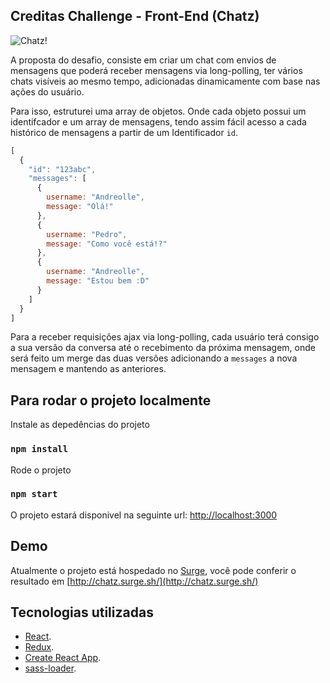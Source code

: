 ## Creditas Challenge - Front-End (Chatz)

![Chatz!](https://media.giphy.com/media/fdY8eXSKCy27fzkoQb/giphy.gif)

A proposta do desafio, consiste em criar um chat com envios de mensagens que poderá receber mensagens via long-polling,
ter vários chats visíveis ao mesmo tempo, adicionadas dinamicamente com base nas ações do usuário.

Para isso, estruturei uma array de objetos. Onde cada objeto possui um identifcador e um array de mensagens,
tendo assim fácil acesso a cada histórico de mensagens a partir de um Identificador `id`.

```js
[
  {
    "id": "123abc",
    "messages": [
      {
        username: "Andreolle",
        message: "Olá!"
      },
      {
        username: "Pedro",
        message: "Como você está!?"
      },
      {
        username: "Andreolle",
        message: "Estou bem :D"
      }
    ]
  }
]
```

Para a receber requisições ajax via long-polling, cada usuário terá consigo a sua versão da conversa até o recebimento da próxima
mensagem, onde será feito um merge das duas versões adicionando a `messages` a nova mensagem e mantendo as anteriores.

## Para rodar o projeto localmente

Instale as depedências do projeto
### `npm install`

Rode o projeto
### `npm start`

O projeto estará disponivel na seguinte url: [http://localhost:3000](http://localhost:3000)

## Demo

Atualmente o projeto está hospedado no [Surge](https://surge.sh/), você pode conferir o resultado em [http://chatz.surge.sh/](http://chatz.surge.sh/)

## Tecnologias utilizadas

* [React](https://reactjs.org/).
* [Redux](https://redux.js.org/).
* [Create React App](https://facebook.github.io/create-react-app/).
* [sass-loader](https://github.com/webpack-contrib/sass-loader).
